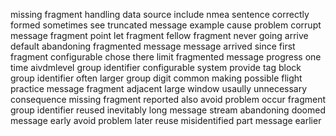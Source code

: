 missing fragment handling data source include nmea sentence correctly formed sometimes see truncated message example cause problem corrupt message fragment point let fragment fellow fragment never going arrive default abandoning fragmented message message arrived since first fragment configurable chose there limit fragmented message progress one time aivdmlevel group identifier configurable system provide tag block group identifier often larger group digit common making possible flight practice message fragment adjacent large window usaully unnecessary consequence missing fragment reported also avoid problem occur fragment group identifier reused inevitably long message stream abandoning doomed message early avoid problem later reuse misidentified part message earlier
